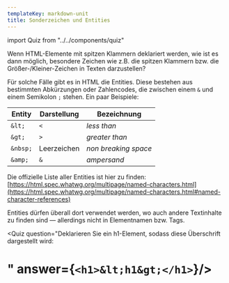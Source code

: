```yaml
---
templateKey: markdown-unit
title: Sonderzeichen und Entities
---
```


import Quiz from "../../components/quiz"

Wenn HTML-Elemente mit spitzen Klammern deklariert werden,
wie ist es dann möglich, besondere Zeichen wie z.B. die spitzen
Klammern bzw. die Größer-/Kleiner-Zeichen in Texten darzustellen?

Für solche Fälle gibt es in HTML die Entities. Diese bestehen
aus bestimmten Abkürzungen oder Zahlencodes, die zwischen
einem `&` und einem Semikolon `;` stehen. Ein paar Beispiele:

| Entity   | Darstellung | Bezeichnung          |
| -------- | ----------- | -------------------- |
| `&lt;`   | `<`         | _less than_          |
| `&gt;`   | `>`         | _greater than_       |
| `&nbsp;` | Leerzeichen | _non breaking space_ |
| `&amp;`  | `&`         | _ampersand_          |

Die offizielle Liste aller Entities ist hier zu finden: [https://html.spec.whatwg.org/multipage/named-characters.html](https://html.spec.whatwg.org/multipage/named-characters.html#named-character-references)

Entities dürfen überall dort verwendet werden, wo auch andere Textinhalte
zu finden sind &mdash; allerdings nicht in Elementnamen bzw. Tags.

<Quiz question="Deklarieren Sie ein h1-Element, sodass diese Überschrift dargestellt wird: <h1>" answer={`<h1>&lt;h1&gt;</h1>`}/>
